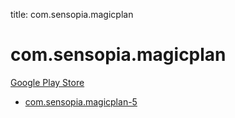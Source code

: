 title: com.sensopia.magicplan
# com.sensopia.magicplan


[Google Play Store](https://play.google.com/store/apps/details?id=com.sensopia.magicplan)


* [com.sensopia.magicplan-5](./com.sensopia.magicplan-5/)